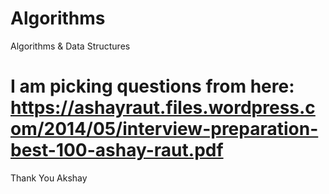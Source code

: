 # Algorithms
Algorithms & Data Structures
# I am picking questions from here: https://ashayraut.files.wordpress.com/2014/05/interview-preparation-best-100-ashay-raut.pdf

Thank You Akshay

